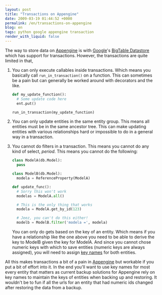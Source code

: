 ```yaml
---
layout: post
title: "Transactions on Appengine"
date: 2009-03-19 01:44:52 +0000
permalink: /en/transactions-on-appengine
blog: en
tags: python google appengine transaction
render_with_liquid: false
---
```


The way to store data on [Appengine](http://code.google.com/appengine/) is with
[Google](http://www.google.com/)'s
[BigTable Datastore](http://code.google.com/appengine/docs/python/datastore/)
which has support for transactions. However, the transactions are quite limited
in that,

1. You can only execute callables inside transactions. Which means you
   basically call `run_in_transaction()` on a function. This can sometimes be a
   pain but can generally be worked around with decorators and the like.

   ```python
   def my_update_function():
     # Some update code here
     ent.put()

   run_in_transaction(my_update_function)
   ```

2. You can only update entities in the same entity group. This means all
   entities must be in the same ancestor tree. This can make updating entities
   with various relationships hard or impossible to do in a general way in a
   transaction.

3. You cannot do filters in a transaction. This means you cannot do any kind of
   select, _period_. This means you cannot do the following:

   ```python
   class ModelA(db.Model):
     pass

   class ModelB(db.Model):
     modela = ReferenceProperty(ModelA)

   def update_func():
     # Sorry this won't work
     modelas = ModelA.all()

     # This is the only thing that works
     modela = ModelA.get_by_id(123)

     # Jeez, you can't do this either!
     modelb = ModelB.filter('modela =', modela)
   ```

   You can only do gets based on the key of an entity. Which means if you have
   a relationship like the one above you need to be able to derive the key to
   ModelB given the key for ModelA. And since you cannot chose numeric keys with
   which to save entities (numeric keys are always assigned), you will need to
   assign
   [key names](http://code.google.com/appengine/docs/python/datastore/keysandentitygroups.html#Kinds_Names_and_IDs)
   for both entities.

All this makes transactions a bit of a pain in
[Appengine](http://code.google.com/appengine/) but workable if you put a bit of
effort into it. In the end you'll want to use key names for most every entity
that matters as current backup solutions for Appengine rely on key names to
maintain the keys of entities when backing up and restoring. It wouldn't be to
fun if all the urls for an entity that had numeric ids changed after restoring
the data from a backup.
